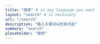 ```yaml
---
title: "搜索" # in any language you want
layout: "search" # is necessary
url: "/search"
description: "输入关键词以检索内容"
summary: "search"
placeholder: "搜索"
---
```

